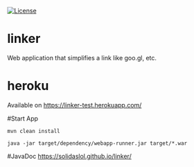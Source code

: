 [![License](https://img.shields.io/badge/license-MIT-green.svg)](https://github.com/SolidaSlOl/linker/blob/master/LICENSE.txt)

# linker
Web application that simplifies a link like goo.gl, etc.

# heroku
Available on https://linker-test.herokuapp.com/

#Start App
```
mvn clean install
```

```
java -jar target/dependency/webapp-runner.jar target/*.war
```

#JavaDoc
https://solidaslol.github.io/linker/
